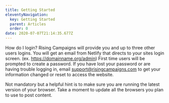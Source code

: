 ```yaml
---
title: Getting Started
eleventyNavigation:
  key: Getting Started
  parent: Articles
  order: 0
date: 2020-07-07T21:14:35.677Z
---
```

How do I login? Rising Campaigns will provide you and up to three other users logins. You will get an email from Netlify that directs to your sites login screen. (ex. <https://domainname.org/admin>) First time users will be prompted to create a password. If you have lost your password or are having trouble logging in, email [support@risingcampaigns.com](mailto:support@risingcampaigns.com) to get your information changed or reset to access the website.

Not mandatory but a helpful hint is to make sure you are running the latest version of your browser. Take a moment to update all the browsers you plan to use to post content.